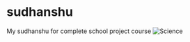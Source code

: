 # sudhanshu
My sudhanshu for complete school project course
![Science](https://github.com/sudhanshuak/sudhanshu/assets/140373605/8ce20229-ef65-44f1-b752-039c71f92c4f)

